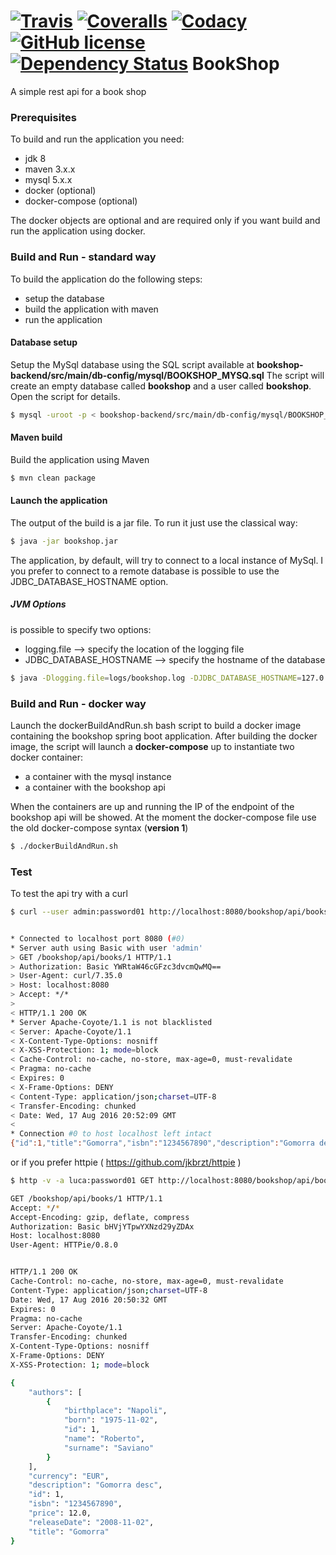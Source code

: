 [![Travis](https://img.shields.io/travis/lucamartellucci/bookshop-backend.svg)](https://travis-ci.org/lucamartellucci/bookshop-backend)
[![Coveralls](https://img.shields.io/coveralls/lucamartellucci/bookshop-backend.svg)](https://coveralls.io/repos/lucamartellucci/bookshop-backend/badge.svg?branch=master&service=github)
[![Codacy](https://img.shields.io/codacy/109ed4181f9a4fd59d67ae6dadd362ce.svg)](https://www.codacy.com/app/luca-martellucci/bookshop-backend/dashboard)
[![GitHub license](https://img.shields.io/github/license/lucamartellucci/bookshop-backend.svg)](https://github.com/lucamartellucci/bookshop-backend/blob/master/LICENSE.md)
[![Dependency Status](https://www.versioneye.com/user/projects/57052558fcd19a0039f15cca/badge.svg?style=plastic)](https://www.versioneye.com/user/projects/57052558fcd19a0039f15cca)
BookShop
=============

A simple rest api for a book shop
### Prerequisites
To build and run the application you need:
* jdk 8
* maven 3.x.x
* mysql 5.x.x
* docker (optional)
* docker-compose (optional)
 
The docker objects are optional and are required only if you want build and run the application using docker.

### Build and Run - standard way
To build the application do the following steps:
* setup the database
* build the application with maven
* run the application

#### Database setup
Setup the MySql database using the SQL script available at **bookshop-backend/src/main/db-config/mysql/BOOKSHOP_MYSQ.sql**
The script will create an empty database called **bookshop** and a user called **bookshop**. Open the script for details.

```sh
$ mysql -uroot -p < bookshop-backend/src/main/db-config/mysql/BOOKSHOP_MYSQ.sql
```
#### Maven build
Build the application using Maven
```sh
$ mvn clean package
```

#### Launch the application
The output of the build is a jar file. To run it just use the classical way:

```sh
$ java -jar bookshop.jar 
```
The application, by default, will try to connect to a local instance of MySql. I you prefer to connect to a remote database is possible to use the JDBC_DATABASE_HOSTNAME option.

##### JVM Options
is possible to specify two options:
* logging.file --> specify the location of the logging file
* JDBC_DATABASE_HOSTNAME --> specify the hostname of the database

```sh
$ java -Dlogging.file=logs/bookshop.log -DJDBC_DATABASE_HOSTNAME=127.0.0.1 -jar bookshop.jar 
```

### Build and Run - docker way
Launch the dockerBuildAndRun.sh bash script to build a docker image containing the bookshop spring boot application.
After building the docker image, the script will launch a **docker-compose** up to instantiate two docker container:
* a container with the mysql instance
* a container with the bookshop api


When the containers are up and running the IP of the endpoint of the bookshop api will be showed.
At the moment the docker-compose file use the old docker-compose syntax (**version 1**) 

```sh
$ ./dockerBuildAndRun.sh
```
### Test
To test the api try with a curl
```sh
$ curl --user admin:password01 http://localhost:8080/bookshop/api/books/1


* Connected to localhost port 8080 (#0)
* Server auth using Basic with user 'admin'
> GET /bookshop/api/books/1 HTTP/1.1
> Authorization: Basic YWRtaW46cGFzc3dvcmQwMQ==
> User-Agent: curl/7.35.0
> Host: localhost:8080
> Accept: */*
> 
< HTTP/1.1 200 OK
* Server Apache-Coyote/1.1 is not blacklisted
< Server: Apache-Coyote/1.1
< X-Content-Type-Options: nosniff
< X-XSS-Protection: 1; mode=block
< Cache-Control: no-cache, no-store, max-age=0, must-revalidate
< Pragma: no-cache
< Expires: 0
< X-Frame-Options: DENY
< Content-Type: application/json;charset=UTF-8
< Transfer-Encoding: chunked
< Date: Wed, 17 Aug 2016 20:52:09 GMT
< 
* Connection #0 to host localhost left intact
{"id":1,"title":"Gomorra","isbn":"1234567890","description":"Gomorra desc","authors":[{"id":1,"name":"Roberto","surname":"Saviano","birthplace":"Napoli","born":"1975-11-02"}],"price":12.0,"releaseDate":"2008-11-02","currency":"EUR"}

```

or if you prefer httpie ( https://github.com/jkbrzt/httpie )
```sh
$ http -v -a luca:password01 GET http://localhost:8080/bookshop/api/books/1

GET /bookshop/api/books/1 HTTP/1.1
Accept: */*
Accept-Encoding: gzip, deflate, compress
Authorization: Basic bHVjYTpwYXNzd29yZDAx
Host: localhost:8080
User-Agent: HTTPie/0.8.0


HTTP/1.1 200 OK
Cache-Control: no-cache, no-store, max-age=0, must-revalidate
Content-Type: application/json;charset=UTF-8
Date: Wed, 17 Aug 2016 20:50:32 GMT
Expires: 0
Pragma: no-cache
Server: Apache-Coyote/1.1
Transfer-Encoding: chunked
X-Content-Type-Options: nosniff
X-Frame-Options: DENY
X-XSS-Protection: 1; mode=block

{
    "authors": [
        {
            "birthplace": "Napoli", 
            "born": "1975-11-02", 
            "id": 1, 
            "name": "Roberto", 
            "surname": "Saviano"
        }
    ], 
    "currency": "EUR", 
    "description": "Gomorra desc", 
    "id": 1, 
    "isbn": "1234567890", 
    "price": 12.0, 
    "releaseDate": "2008-11-02", 
    "title": "Gomorra"
}


```


